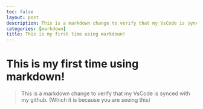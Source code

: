 ```yaml
---
toc: false
layout: post
description: This is a markdown change to verify that my VsCode is synced with my github. (Which it is because you are seeing this)
categories: [markdown]
title: This is my first time using markdown!
---
```

# This is my first time using markdown!
> This is a markdown change to verify that my VsCode is synced with my github. (Which it is because you are seeing this)